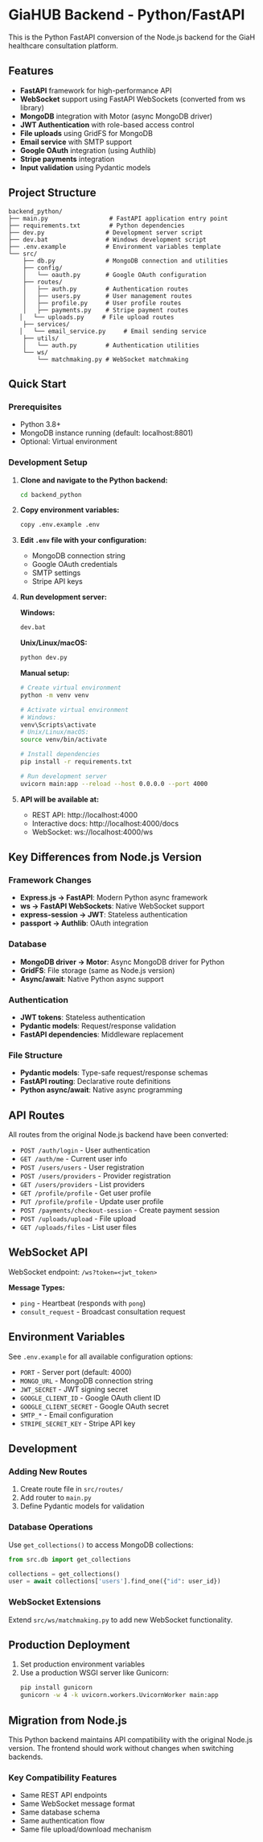# GiaHUB Backend - Python/FastAPI

This is the Python FastAPI conversion of the Node.js backend for the GiaH healthcare consultation platform.

## Features

- **FastAPI** framework for high-performance API
- **WebSocket** support using FastAPI WebSockets (converted from ws library)
- **MongoDB** integration with Motor (async MongoDB driver)
- **JWT Authentication** with role-based access control
- **File uploads** using GridFS for MongoDB
- **Email service** with SMTP support
- **Google OAuth** integration (using Authlib)
- **Stripe payments** integration
- **Input validation** using Pydantic models

## Project Structure

```
backend_python/
├── main.py                 # FastAPI application entry point
├── requirements.txt        # Python dependencies
├── dev.py                 # Development server script
├── dev.bat                # Windows development script
├── .env.example           # Environment variables template
└── src/
    ├── db.py              # MongoDB connection and utilities
    ├── config/
    │   └── oauth.py       # Google OAuth configuration
    ├── routes/
    │   ├── auth.py        # Authentication routes
    │   ├── users.py       # User management routes
    │   ├── profile.py     # User profile routes
    │   ├── payments.py    # Stripe payment routes
   │   └── uploads.py     # File upload routes
    ├── services/
   │   └── email_service.py     # Email sending service
    ├── utils/
    │   └── auth.py        # Authentication utilities
    └── ws/
        └── matchmaking.py # WebSocket matchmaking
```

## Quick Start

### Prerequisites

- Python 3.8+
- MongoDB instance running (default: localhost:8801)
- Optional: Virtual environment

### Development Setup

1. **Clone and navigate to the Python backend:**
   ```bash
   cd backend_python
   ```

2. **Copy environment variables:**
   ```bash
   copy .env.example .env
   ```

3. **Edit `.env` file with your configuration:**
   - MongoDB connection string
   - Google OAuth credentials
   - SMTP settings
   - Stripe API keys

4. **Run development server:**

   **Windows:**
   ```cmd
   dev.bat
   ```

   **Unix/Linux/macOS:**
   ```bash
   python dev.py
   ```

   **Manual setup:**
   ```bash
   # Create virtual environment
   python -m venv venv
   
   # Activate virtual environment
   # Windows:
   venv\Scripts\activate
   # Unix/Linux/macOS:
   source venv/bin/activate
   
   # Install dependencies
   pip install -r requirements.txt
   
   # Run development server
   uvicorn main:app --reload --host 0.0.0.0 --port 4000
   ```

5. **API will be available at:**
   - REST API: http://localhost:4000
   - Interactive docs: http://localhost:4000/docs
   - WebSocket: ws://localhost:4000/ws

## Key Differences from Node.js Version

### Framework Changes
- **Express.js → FastAPI**: Modern Python async framework
- **ws → FastAPI WebSockets**: Native WebSocket support
- **express-session → JWT**: Stateless authentication
- **passport → Authlib**: OAuth integration

### Database
- **MongoDB driver → Motor**: Async MongoDB driver for Python
- **GridFS**: File storage (same as Node.js version)
- **Async/await**: Native Python async support

### Authentication
- **JWT tokens**: Stateless authentication
- **Pydantic models**: Request/response validation
- **FastAPI dependencies**: Middleware replacement

### File Structure
- **Pydantic models**: Type-safe request/response schemas
- **FastAPI routing**: Declarative route definitions
- **Python async/await**: Native async programming

## API Routes

All routes from the original Node.js backend have been converted:

- `POST /auth/login` - User authentication
- `GET /auth/me` - Current user info
- `POST /users/users` - User registration
- `POST /users/providers` - Provider registration
- `GET /users/providers` - List providers
- `GET /profile/profile` - Get user profile
- `PUT /profile/profile` - Update user profile
- `POST /payments/checkout-session` - Create payment session
- `POST /uploads/upload` - File upload
- `GET /uploads/files` - List user files
  

## WebSocket API

WebSocket endpoint: `/ws?token=<jwt_token>`

**Message Types:**
- `ping` - Heartbeat (responds with `pong`)
- `consult_request` - Broadcast consultation request

## Environment Variables

See `.env.example` for all available configuration options:

- `PORT` - Server port (default: 4000)
- `MONGO_URL` - MongoDB connection string
- `JWT_SECRET` - JWT signing secret
- `GOOGLE_CLIENT_ID` - Google OAuth client ID
- `GOOGLE_CLIENT_SECRET` - Google OAuth secret
- `SMTP_*` - Email configuration
- `STRIPE_SECRET_KEY` - Stripe API key

## Development

### Adding New Routes

1. Create route file in `src/routes/`
2. Add router to `main.py`
3. Define Pydantic models for validation

### Database Operations

Use `get_collections()` to access MongoDB collections:

```python
from src.db import get_collections

collections = get_collections()
user = await collections['users'].find_one({"id": user_id})
```

### WebSocket Extensions

Extend `src/ws/matchmaking.py` to add new WebSocket functionality.

## Production Deployment

1. Set production environment variables
2. Use a production WSGI server like Gunicorn:
   ```bash
   pip install gunicorn
   gunicorn -w 4 -k uvicorn.workers.UvicornWorker main:app
   ```

## Migration from Node.js

This Python backend maintains API compatibility with the original Node.js version. The frontend should work without changes when switching backends.

### Key Compatibility Features

- Same REST API endpoints
- Same WebSocket message format
- Same database schema
- Same authentication flow
- Same file upload/download mechanism
